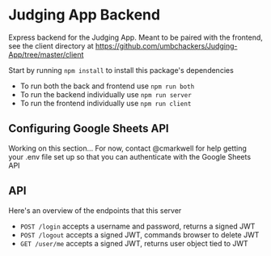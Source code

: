 # Judging App Backend

Express backend for the Judging App. Meant to be paired with the frontend, see the client directory at https://github.com/umbchackers/Judging-App/tree/master/client

Start by running `npm install` to install this package's dependencies

- To run both the back and frontend use `npm run both`
- To run the backend individually use `npm run server`
- To run the frontend individually use `npm run client`

## Configuring Google Sheets API

Working on this section... For now, contact @cmarkwell for help getting your .env file set up so that you can authenticate with the Google Sheets API

## API

Here's an overview of the endpoints that this server

- `POST /login` accepts a username and password, returns a signed JWT
- `POST /logout` accepts a signed JWT, commands browser to delete JWT
- `GET /user/me` accepts a signed JWT, returns user object tied to JWT


